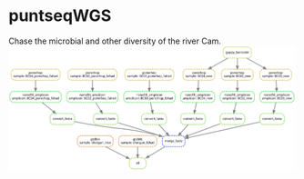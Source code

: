 # puntseqWGS
Chase the microbial and other diversity of the river Cam. 
![Snakemake Pipeline](dag.svg)
